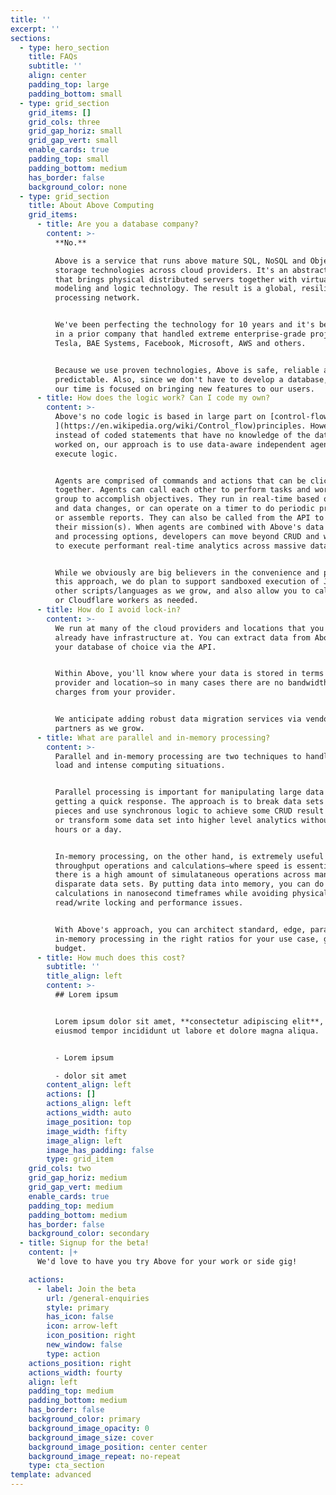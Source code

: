 ```yaml
---
title: ''
excerpt: ''
sections:
  - type: hero_section
    title: FAQs
    subtitle: ''
    align: center
    padding_top: large
    padding_bottom: small
  - type: grid_section
    grid_items: []
    grid_cols: three
    grid_gap_horiz: small
    grid_gap_vert: small
    enable_cards: true
    padding_top: small
    padding_bottom: medium
    has_border: false
    background_color: none
  - type: grid_section
    title: About Above Computing
    grid_items:
      - title: Are you a database company?
        content: >-
          **No.**

          Above is a service that runs above mature SQL, NoSQL and Object
          storage technologies across cloud providers. It's an abstraction layer
          that brings physical distributed servers together with virtual data
          modeling and logic technology. The result is a global, resilient data
          processing network.


          We've been perfecting the technology for 10 years and it's been proven
          in a prior company that handled extreme enterprise-grade projects for
          Tesla, BAE Systems, Facebook, Microsoft, AWS and others. 


          Because we use proven technologies, Above is safe, reliable and
          predictable. Also, since we don't have to develop a database, all of
          our time is focused on bringing new features to our users. 
      - title: How does the logic work? Can I code my own?
        content: >-
          Above's no code logic is based in large part on [control-flow
          ](https://en.wikipedia.org/wiki/Control_flow)principles. However,
          instead of coded statements that have no knowledge of the data being
          worked on, our approach is to use data-aware independent agents to
          execute logic. 


          Agents are comprised of commands and actions that can be clicked
          together. Agents can call each other to perform tasks and work in a
          group to accomplish objectives. They run in real-time based on events
          and data changes, or can operate on a timer to do periodic processing
          or assemble reports. They can also be called from the API to execute
          their mission(s). When agents are combined with Above's data modeling
          and processing options, developers can move beyond CRUD and workflow
          to execute performant real-time analytics across massive datasets. 


          While we obviously are big believers in the convenience and power of
          this approach, we do plan to support sandboxed execution of JS and
          other scripts/languages as we grow, and also allow you to call Lambdas
          or Cloudflare workers as needed.
      - title: How do I avoid lock-in?
        content: >-
          We run at many of the cloud providers and locations that you may
          already have infrastructure at. You can extract data from Above into
          your database of choice via the API.


          Within Above, you'll know where your data is stored in terms of cloud
          provider and location—so in many cases there are no bandwidth egress
          charges from your provider. 


          We anticipate adding robust data migration services via vendor
          partners as we grow. 
      - title: What are parallel and in-memory processing?
        content: >-
          Parallel and in-memory processing are two techniques to handle high
          load and intense computing situations.


          Parallel processing is important for manipulating large data sets and
          getting a quick response. The approach is to break data sets into
          pieces and use synchronous logic to achieve some CRUD result faster,
          or transform some data set into higher level analytics without waiting
          hours or a day.


          In-memory processing, on the other hand, is extremely useful for high
          throughput operations and calculations—where speed is essential or
          there is a high amount of simulataneous operations across many large,
          disparate data sets. By putting data into memory, you can do
          calculations in nanosecond timeframes while avoiding physical database
          read/write locking and performance issues.


          With Above's approach, you can architect standard, edge, parallel and
          in-memory processing in the right ratios for your use case, goals and
          budget.
      - title: How much does this cost?
        subtitle: ''
        title_align: left
        content: >-
          ## Lorem ipsum


          Lorem ipsum dolor sit amet, **consectetur adipiscing elit**, sed do
          eiusmod tempor incididunt ut labore et dolore magna aliqua.


          - Lorem ipsum

          - dolor sit amet
        content_align: left
        actions: []
        actions_align: left
        actions_width: auto
        image_position: top
        image_width: fifty
        image_align: left
        image_has_padding: false
        type: grid_item
    grid_cols: two
    grid_gap_horiz: medium
    grid_gap_vert: medium
    enable_cards: true
    padding_top: medium
    padding_bottom: medium
    has_border: false
    background_color: secondary
  - title: Signup for the beta!
    content: |+
      We'd love to have you try Above for your work or side gig!

    actions:
      - label: Join the beta
        url: /general-enquiries
        style: primary
        has_icon: false
        icon: arrow-left
        icon_position: right
        new_window: false
        type: action
    actions_position: right
    actions_width: fourty
    align: left
    padding_top: medium
    padding_bottom: medium
    has_border: false
    background_color: primary
    background_image_opacity: 0
    background_image_size: cover
    background_image_position: center center
    background_image_repeat: no-repeat
    type: cta_section
template: advanced
---
```

